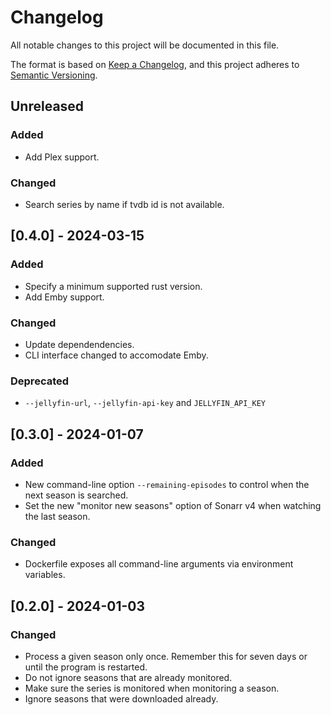 # Changelog

All notable changes to this project will be documented in this file.

The format is based on [Keep a Changelog](https://keepachangelog.com/en/1.0.0/),
and this project adheres to [Semantic Versioning](https://semver.org/spec/v2.0.0.html).

## Unreleased

### Added

- Add Plex support.

### Changed

- Search series by name if tvdb id is not available.


## [0.4.0] - 2024-03-15

### Added

- Specify a minimum supported rust version.
- Add Emby support.

### Changed

- Update dependendencies.
- CLI interface changed to accomodate Emby.

### Deprecated

- `--jellyfin-url`, `--jellyfin-api-key` and `JELLYFIN_API_KEY`


## [0.3.0] - 2024-01-07

### Added

- New command-line option `--remaining-episodes` to control when the next
  season is searched.
- Set the new "monitor new seasons" option of Sonarr v4 when watching the
  last season.

### Changed

- Dockerfile exposes all command-line arguments via environment variables.


## [0.2.0] - 2024-01-03

### Changed

- Process a given season only once. Remember this for seven days or until the
  program is restarted.
- Do not ignore seasons that are already monitored.
- Make sure the series is monitored when monitoring a season.
- Ignore seasons that were downloaded already.
